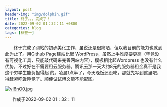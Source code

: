```yaml
---
layout: post
header-img: "img/dolphin.gif" 
title: 终于。。。完成了！
date: 2022-09-02 01：32：11 +0800
categories: blog
tags: [标签一]
---
```


&nbsp;&nbsp;&nbsp;&nbsp;&nbsp;&nbsp;
    终于完成了网站的初步美化工作，虽说还是很简陋，但以我目前的能力也就到此为止了。用Github Page建站比起
WordPress，虽然上手难度要更高（毕竟没有可视化工具，只能敲代码来完善网站内容），模板相比起Wordpress
也没有什么优势，不过好在不需要租云服务器。腾讯云那一天大约8元的服务器租金真不是我这个穷学生能负担得起
的。凌晨1点半了，今天晚饭还没吃，那就先写到这里吧，得赶紧吃饭睡觉了。顺便试试博文能不能配图。

<a href="https://imgse.com/i/vI6nO0"><img src="https://s1.ax1x.com/2022/09/02/vI6nO0.jpg" alt="vI6nO0.jpg" border="0" /></a>

&nbsp;&nbsp;&nbsp;&nbsp;&nbsp;&nbsp;作成于2022-09-02 01：32：11
